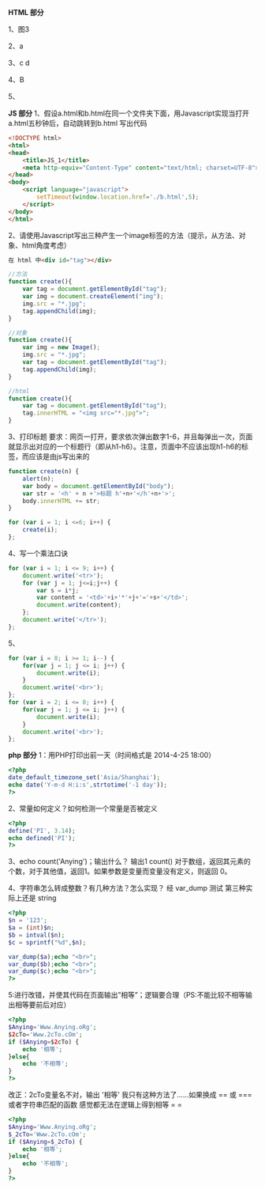 **HTML 部分**

1、图3

2、a

3、c d

4、B

5、

**JS 部分**
1、假设a.html和b.html在同一个文件夹下面，用Javascript实现当打开a.html五秒钟后，自动跳转到b.html 写出代码
```html
<!DOCTYPE html>
<html>
<head>
	<title>JS_1</title>
	<meta http-equiv="Content-Type" content="text/html; charset=UTF-8">
</head>
<body>
	<script language="javascript">
		setTimeout(window.location.href='./b.html',5);
	</script>
</body>
</html>
```

2、请使用Javascript写出三种产生一个image标签的方法（提示，从方法、对象、html角度考虑）
```html
在 html 中<div id="tag"></div>
```
```javascript
//方法
function create(){
	var tag = document.getElementById("tag");
	var img = document.createElement("img");
	img.src = "*.jpg";
	tag.appendChild(img);
}

//对象
function create(){
	var img = new Image();
	img.src = "*.jpg";
	var tag = document.getElementById("tag");
	tag.appendChild(img);
}

//html
function create(){
	var tag = document.getElementById("tag");
	tag.innerHTML = "<img src="*.jpg">";
}
```

3、打印标题
要求：网页一打开，要求依次弹出数字1-6，并且每弹出一次，页面就显示出对应的一个标题行（即从h1-h6）。注意，页面中不应该出现h1-h6的标签，而应该是由js写出来的
```javascript
function create(n) {
	alert(n);
	var body = document.getElementById("body");
	var str = '<h' + n +'>标题 h'+n+'</h'+n+'>';
	body.innerHTML += str;
}

for (var i = 1; i <=6; i++) {
	create(i);
};
```
4、写一个乘法口诀
```javascript
for (var i = 1; i <= 9; i++) {
	document.write('<tr>');
	for (var j = 1; j<=i;j++) {
		var s = i*j;
		var content = '<td>'+i+'*'+j+'='+s+'</td>';
		document.write(content);
	};
	document.write('</tr>');
};
```

5、
```javascript
for (var i = 8; i >= 1; i--) {
	for(var j = 1; j <= i; j++) {
		document.write(i);
	}
	document.write('<br>');
};
for (var i = 2; i <= 8; i++) {
	for(var j = 1; j <= i; j++) {
		document.write(i);
	}
	document.write('<br>');
};
```

**php 部分**
1：用PHP打印出前一天（时间格式是 2014-4-25 18:00）
```php
<?php 
date_default_timezone_set('Asia/Shanghai'); 
echo date('Y-m-d H:i:s',strtotime('-1 day')); 
?>
```
2、常量如何定义？如何检测一个常量是否被定义
```php
<?php
define('PI', 3.14);
echo defined('PI');
?>
```
3、echo count('Anying')；输出什么？
输出1 
count()  对于数组，返回其元素的个数，对于其他值，返回1。如果参数是变量而变量没有定义，则返回 0。

4、字符串怎么转成整数？有几种方法？怎么实现？
经 var_dump 测试 第三种实际上还是 string
```php
<?php
$n = '123';
$a = (int)$n;
$b = intval($n);
$c = sprintf("%d",$n);

var_dump($a);echo "<br>";
var_dump($b);echo "<br>";
var_dump($c);echo "<br>";
?>
```

5:进行改错，并使其代码在页面输出”相等”；逻辑要合理（PS:不能比较不相等输出相等要前后对应）
```php
<?php
$Anying='Www.Anying.oRg';
$2cTo='Www.2cTo.cOm';
if ($Anying=$2cTo) {
	echo '相等';
}else{
	echo '不相等';
}
?>
```

改正：2cTo变量名不对，输出 '相等' 我只有这种方法了……如果换成 == 或 === 或者字符串匹配的函数 感觉都无法在逻辑上得到相等 = =
```php
<?php
$Anying='Www.Anying.oRg';
$_2cTo='Www.2cTo.cOm';
if ($Anying=$_2cTo) {
	echo '相等';
}else{
	echo '不相等';
}
?>
```